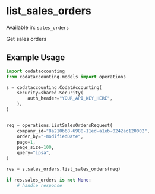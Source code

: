 # list_sales_orders
Available in: `sales_orders`

Get sales orders

## Example Usage
```python
import codataccounting
from codataccounting.models import operations

s = codataccounting.CodatAccounting(
    security=shared.Security(
        auth_header="YOUR_API_KEY_HERE",
    ),
)


req = operations.ListSalesOrdersRequest(
    company_id="8a210b68-6988-11ed-a1eb-0242ac120002",
    order_by="-modifiedDate",
    page=1,
    page_size=100,
    query="ipsa",
)

res = s.sales_orders.list_sales_orders(req)

if res.sales_orders is not None:
    # handle response
```